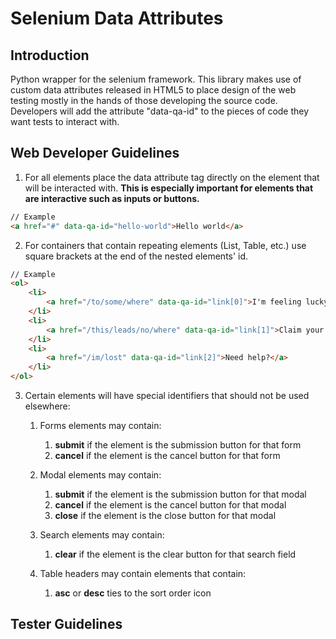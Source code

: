 Selenium Data Attributes
========================

Introduction
------------
Python wrapper for the selenium framework. This library makes use of custom data attributes released in HTML5 to place design of the web testing mostly in the hands of those developing the source code. 
Developers will add the attribute "data-qa-id" to the pieces of code they want tests to interact with. 




Web Developer Guidelines
------------------------

1. For all elements place the data attribute tag directly on the element that will be interacted with. **This is especially important for elements that are interactive such as inputs or buttons.**
```html
// Example
<a href="#" data-qa-id="hello-world">Hello world</a>
```
2. For containers that contain repeating elements (List, Table, etc.) use square brackets at the end of the nested elements' id.
```html
// Example
<ol>
    <li>
        <a href="/to/some/where" data-qa-id="link[0]">I'm feeling lucky</a>
    </li>
    <li>
        <a href="/this/leads/no/where" data-qa-id="link[1]">Claim your prize</a>
    </li>
    <li>
        <a href="/im/lost" data-qa-id="link[2]">Need help?</a>
    </li>
</ol>
```
3. Certain elements will have special identifiers that should not be used elsewhere:
    1. Forms elements may contain:
        1. **submit** if the element is the submission button for that form
        2. **cancel** if the element is the cancel button for that form
    2. Modal elements may contain:
        1. **submit** if the element is the submission button for that modal
        2. **cancel** if the element is the cancel button for that modal
        3. **close** if the element is the close button for that modal
        
    3. Search elements may contain:
        1. **clear** if the element is the clear button for that search field
        
    4. Table headers may contain elements that contain:
        1. **asc** or **desc** ties to the sort order icon


Tester Guidelines
-----------------
